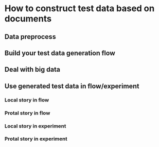 # How to construct test data based on documents


## Data preprocess

## Build your test data generation flow

## Deal with big data

## Use generated test data in flow/experiment
### Local story in flow
### Protal story in flow
### Local story in experiment
### Protal story in experiment